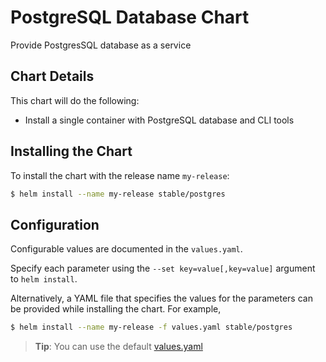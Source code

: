 # PostgreSQL Database Chart

Provide PostgresSQL database as a service

## Chart Details

This chart will do the following:

* Install a single container with PostgreSQL database and CLI tools

## Installing the Chart

To install the chart with the release name `my-release`:

```bash
$ helm install --name my-release stable/postgres
```

## Configuration

Configurable values are documented in the `values.yaml`.

Specify each parameter using the `--set key=value[,key=value]` argument to `helm install`.

Alternatively, a YAML file that specifies the values for the parameters can be provided while installing the chart. For example,

```bash
$ helm install --name my-release -f values.yaml stable/postgres
```

> **Tip**: You can use the default [values.yaml](values.yaml)
